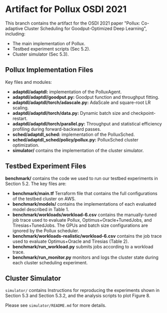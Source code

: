 # Artifact for Pollux OSDI 2021

This branch contains the artifact for the OSDI 2021 paper "Pollux: Co-adaptive
Cluster Scheduling for Goodput-Optimized Deep Learning", including:

- The main implementation of Pollux.
- Testbed experiment scripts (Sec 5.2).
- Cluster simulator (Sec 5.3).

## Pollux Implementation Files

Key files and modules:

- **adaptdl/adaptdl:** implementation of the PolluxAgent.
- **adaptdl/adaptdl/goodput.py:** Goodput function and throughput fitting.
- **adaptdl/adaptdl/torch/adascale.py:** AdaScale and square-root LR scaling.
- **adaptdl/adaptdl/torch/data.py:** Dynamic batch size and checkpoint-restart.
- **adaptdl/adaptdl/torch/parallel.py:** Throughput and statistical efficiency
  profiling during forward-backward passes.
- **sched/adaptdl_sched:** implementation of the PolluxSched.
- **sched/adaptdl_sched/policy/pollux.py:** PolluxSched cluster optimization.
- **simulator/** contains the implementation of the cluster simulator.

## Testbed Experiment Files

**benchmark/** contains the code we used to run our testbed experiments in
Section 5.2. The key files are:

- **benchmark/main.tf** Terraform file that contains the full configurations
  of the testbed cluster on AWS.
- **benchmark/models/** contains the implementations of each evaluated model
  described in Table 1.
- **benchmark/workloads/workload-6.csv** contains the manually-tuned job trace
  used to evaluate Pollux, Optimus+Oracle+TunedJobs, and Tiresias+TunedJobs.
  The GPUs and batch size configurations are ignored by the Pollux scheduler.
- **benchmark/workloads-realistic/workload-6.csv** contains the job trace used
  to evaluate Optimus+Oracle and Tiresias (Table 2).
- **benchmark/run_workload.py** submits jobs according to a workload trace.
- **benchmark/run_monitor.py** monitors and logs the cluster state during each
  cluster scheduling experiment.

## Cluster Simulator

`simulator/` contains Instructions for reproducing the experiments shown in
Section 5.3 and Section 5.3.2, and the analysis scripts to plot Figure 8.

Please see `simulator/README.md` for more details.
